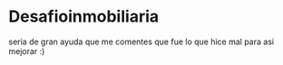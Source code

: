 # Desafioinmobiliaria
seria de gran ayuda que me comentes que fue lo que hice mal para asi mejorar :)
